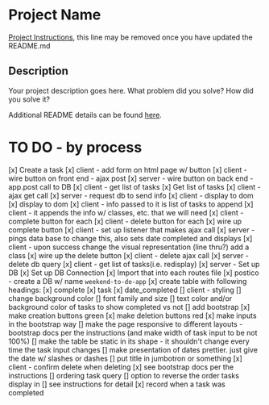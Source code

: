 # Project Name

[Project Instructions](./INSTRUCTIONS.md), this line may be removed once you have updated the README.md

## Description

Your project description goes here. What problem did you solve? How did you solve it?

Additional README details can be found [here](https://github.com/PrimeAcademy/readme-template/blob/master/README.md).

# TO DO - by process
[x] Create a task
    [x] client - add form on html page w/ button
    [x] client - wire button on front end - ajax post
    [x] server - wire button on back end - app.post call to DB
    [x] client - get list of tasks
[x] Get list of tasks
    [x] client - ajax get call
    [x] server - request db to send info
    [x] client - display to dom
[x] display to dom
    [x] client - info passed to it is list of tasks to append
    [x] client - it appends the info w/ classes, etc. that we will need
    [x] client - complete button for each
    [x] client - delete button for each
[x] wire up complete button
    [x] client - set up listener that makes ajax call
    [x] server - pings data base to change this, also sets date completed and displays 
    [x] client - upon success change the visual representation (line thru?) add a class
[x] wire up the delete button
    [x] client - delete ajax call
    [x] server - delete db query
    [x] client - get list of tasks(i.e. redisplay)
[x] server - Set up DB
    [x] Set up DB Connection
    [x] Import that into each routes file
    [x] postico - create a DB w/ name `weekend-to-do-app`
        [x] create table with following headings:
            [x] complete
            [x] task
            [x] date_completed
[] client - styling
    [] change background color
    [] font family and size
    [] text color and/or background color of tasks to show completed vs not
    [] add bootstrap 
        [x] make creation buttons green
        [x] make deletion buttons red
        [x] make inputs in the bootstrap way
        [] make the page responsive to different layouts - bootstrap docs per the instructions (and make width of task input to be not 100%)
    [] make the table be static in its shape - it shouldn't change every time the task input changes
    [] make presentation of dates prettier. just give the date w/ slashes or dashes
    [] put title in jumbotron or something
[x] client - confirm delete when deleting
    [x] see bootstrap docs per the instructions
[] ordering task query
    [] option to reverse the order tasks display in
    [] see instructions for detail
[x] record when a task was completed
